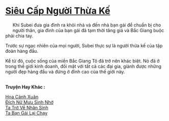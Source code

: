 <a href="https://truyentiki.com/sieu-cap-nguoi-thua-ke.33717/" title="Siêu Cấp Người Thừa Kế"><h1>Siêu Cấp Người Thừa Kế</h1></a><div style="display:table"><img align="right" style="float: left; padding: 10px;" src="https://truyentiki.com/images/story/200x260/33717.jpg" alt="">Khi Subei đưa gia đình ra khỏi nhà và đến nhà bạn gái để chuẩn bị cho người thân, gia đình của bạn gái đã tạm thời tăng giá và Bắc Giang buộc phải chia tay. <p></p> Trước sự ngạc nhiên của mọi người, Subei thực sự là người thừa kế của tập đoàn hàng đầu. <p></p> Kể từ đó, cuộc sống của miền Bắc Giang Tô đã trở nên khác biệt. Nó đã ở trong thế giới kinh doanh, đối mặt với tất cả các đại gia, giành được những người đẹp hàng đầu và đứng ở đỉnh cao của thế giới này.</div><p><br><b>Truyện Hay Khác :</b></p><a href="https://truyentiki.com/hoa-canh-xuan.33716/" alt="Họa Cảnh Xuân">Họa Cảnh Xuân</a><br/><a href="https://github.com/nownovels/top500/tree/master/truyenhay/33912/" alt="Đích Nữ Mưu Sinh Nhớ">Đích Nữ Mưu Sinh Nhớ</a><br/><a href="https://github.com/nownovels/top500/tree/master/truyenhay/33768/" alt="Ta Trở Về Nhân Sinh">Ta Trở Về Nhân Sinh</a><br/><a href="https://github.com/nownovels/top500/tree/master/truyenhay/33774/" alt="Ta Bạn Gái Lại Chạy">Ta Bạn Gái Lại Chạy</a><br/>